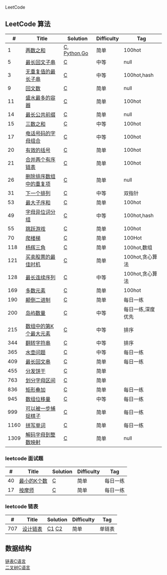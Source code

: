 LeetCode


## LeetCode 算法

| # | Title | Solution | Difficulty | Tag |
|---| ----- | -------- | ---------- | --- |
|1|[两数之和](https://leetcode.com/problems/two-sum/)| [C](./C/01_TwoSum/twosum.c), [Python](./Python/01_TwoSum/twosum.py),[Go](./Go/01TwoSum/twosum.go) |简单|100hot|
|5|[最长回文子串](https://leetcode-cn.com/problems/longest-palindromic-substring/)| [C](./C/05_LongestPalindromicSubstring/LongestPalindromicSubstring.c)|中等|null|
|3|[无重复值的最长子串](https://leetcode.cn/problems/longest-substring-without-repeating-characters/description/)| [C](./C/03_lengthOfLongestSubstring/lengthOfLongestSubstring.c)|中等|100hot,hash|
|9|[回文数](https://leetcode-cn.com/problems/palindrome-number/)| [C](./C/09_PalindromeNumber/PalindromeNumber.c)|简单|null|
|11|[盛水最多的容器](https://leetcode-cn.com/problems/container-with-most-water/)| [C](./C/11_ContainerWithMostWater/ContainerWithMostWater.c)|简单|100hot|
|14|[最长公共前缀](https://leetcode-cn.com/problems/longest-common-prefix/)| [C](./C/14_LongestCommonPrefix_0m)|简单|null|
|15|[三数之和](https://leetcode-cn.com/problems/3sum/)| [C](./C/15_3Sum/3Sum.c)|中等|100hot|
|17|[电话号码的字母组合](https://leetcode-cn.com/problems/letter-combinations-of-a-phone-number/)| [C](./C/17_LetterCombinationsOfAPhoneNumber/LetterCombinationsOfAPhoneNumber.c)|中等|100hot|
|20|[有效的括号](https://leetcode-cn.com/problems/valid-parentheses/)| [C](./C/20_ValidParentheses_0m/ValidParntheses.c)|简单|100hot|
|21|[合并两个有序链表](https://leetcode-cn.com/problems/merge-two-sorted-lists/)| [C](./C/21_MergeTwoSortedLists/MergeTwoSortedLis.c)|简单|100hot|
|26|[删除排序数组中的重复项](https://leetcode-cn.com/problems/remove-duplicates-from-sorted-array/)| [C](./C/26_RemoveDuplicatesFromSortedArray/RemoveDuplicatesFromSortedArray.c)|简单|null|
|31|[下一个排列](https://leetcode.cn/problems/next-permutation/description/)| [C](./C/31_Next_List/nextList.c)|中等|双指针|
|53|[最大子序和](https://leetcode-cn.com/problems/maximum-subarray/)| [C](./C/53_MaximumSubarray/MaximumSubarray.c)|简单|100hot|
|49|[字母异位词分组](https://leetcode.cn/problems/group-anagrams/description/?envType=study-plan-v2&envId=top-100-liked)| [C](./Go/49_Group_Anagrams/GroupAnagrams.go)|中等|100hot,hash|
|55|[跳跃游戏](https://leetcode.cn/problems/jump-game/description/)| [C](./C/55_Jump_Game/JumpGame.c)|简单|100hot|
|70|[爬楼梯](https://leetcode-cn.com/problems/climbing-stairs/)| [C](./C/70_Climbing_Stairs_0ms/ClimbingStairs.c)|简单|100Hot|
|118|[杨辉三角](https://leetcode.cn/problems/pascals-triangle/description/)| [C](./C/118_yanghui/yanghui.c)|简单|100hot,数组|
|121|[买卖股票的最佳时机](https://leetcode.cn/problems/best-time-to-buy-and-sell-stock/)| [C](./C/121_Best_Time_to_Buy_and_Sell_Stock/BestTimetoBuyandSellStock.c)|简单|100hot,贪心算法|
|128|[最长连续序列](https://leetcode.cn/problems/longest-consecutive-sequence/)| [C](./C/128_Longest_Consecutive_Sequence/LongestConsecutiveSequence.c)|中等|100hot,贪心算法|
|169|[多数元素](https://leetcode.cn/problems/majority-element/)| [C](./C/169_MajorityElement/MajorityElement.c)|简单|100hot|
|190|[颠倒二进制](https://leetcode-cn.com/problems/reverse-bits/)| [C](./C/190_ReverseBits/ReverseBits.c)|简单|每日一练|
|200|[岛屿数量](https://leetcode.cn/problems/number-of-islands/)| [C](./C/200_Number_of_IsLands/NumberofIsLands.c)|中等|每日一练,深度优先|
|215|[数组中的第K个最大元素](https://leetcode.cn/problems/kth-largest-element-in-an-array/)| [C](./C/215_Kth_Largest_Element_in_an_Array/KthLargestElementinanArray.c)|中等|排序|
|344|[翻转字符串](https://leetcode.cn/problems/reverse-string/)| [C](./C/215_reverseString/reverseString.c)|中等|排序|
|365|[水壶问题](https://leetcode-cn.com/problems/water-and-jug-problem/)| [C](./C/365_WaterAndJugProblem/WaterAndJugProblem.c)|中等|每日一练|
|409|[最长回文串](https://leetcode-cn.com/problems/longest-palindrome/)| [C](./C/409_LongestPalindrome/LongestPalindrome.c)|简单|每日一练|
|455|[分发饼干](https://leetcode.cn/problems/assign-cookies/)| [C](./C/455_findContentChildren/findContentChildren.c)|简单||
|763|[划分字母区间](https://leetcode.cn/problems/partition-labels/)| [C](./C/763_partitionLabels/partitionLabels.c)|简单||
|836|[矩形叠加](https://leetcode-cn.com/problems/rectangle-overlap/)| [C](./C/836_RectangleOverlap)|简单|每日一练|
|945|[数组位移量](https://leetcode-cn.com/problems/minimum-increment-to-make-array-unique/)| [C](./C/945_MinimumIncrementToMakeArrayUnique/MinimumIncrementToMakeArrayUnique.c)|中等|每日一练|
|999|[可以被一步捕捉棋子](https://leetcode-cn.com/problems/available-captures-for-rook/)| [C](./C/999_AvailableCaptureForRook/AvailableCaptureForRook.c)|简单|每日一练|
|1160|[拼写单词](https://leetcode-cn.com/problems/find-words-that-can-be-formed-by-characters/)| [C](./C/1160_FindWordsThatCanBeFormedByCharacters/FindWordsThatCanBeFormedByCharacters.c)|简单|每日一练|
|1309|[解码字母到整数映射](https://leetcode-cn.com/problems/decrypt-string-from-alphabet-to-integer-mapping/)| [C](./C/1309_DecryptStringFromAlphabetToIntegerMapping/DecryptStringFromAlphabetToIntegerMapping.c)|简单|null|


### leetcode 面试题   

| # | Title | Solution | Difficulty | Tag |
|---| ----- | -------- | ---------- | --- |
|40|[最小的K个数](https://leetcode-cn.com/problems/zui-xiao-de-kge-shu-lcof/)| [C](./C/面试40_最小的K个数/TheMinKNums.c)|简单|每日一练|
|17|[按摩师](https://leetcode-cn.com/problems/the-masseuse-lcci/)| [C](./C/面试17_TheMesseuseLCCI/TheMesseuseLCCI.c)|简单|每日一练|

### leetcode 链表   

| # | Title | Solution | Difficulty | Tag |
|---| ----- | -------- | ---------- | --- |
|707|[设计链表](https://leetcode-cn.com/problems/design-linked-list/)| [C1](./C/SingleList/single_list.c) [C2](./C/SingleList/low_list.c)|简单|单链表|

## 数据结构
[链表C语言](./C/SingleList/)  
[二叉树C语言](./C/Tree/)

